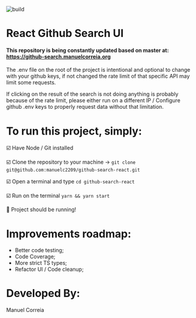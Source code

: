![build](https://github.com/manuelc2209/github-search-react/actions/workflows/main.yml/badge.svg)

# React Github Search UI

#### This repository is being constantly updated based on master at: https://github-search.manuelcorreia.org

The .env file on the root of the project is intentional and optional to change with your github keys, if not changed the rate limit of that specific API may limit some requests.

If clicking on the result of the search is not doing anything is probably because of the rate limit, please either run on a different IP / Configure github .env keys to properly request data without that limitation.

# To run this project, simply:

☑️ Have Node / Git installed

☑️ Clone the repository to your machine -> `git clone git@github.com:manuelc2209/github-search-react.git`

☑️ Open a terminal and type `cd github-search-react`

☑️ Run on the terminal `yarn && yarn start`

🏁 Project should be running!

# Improvements roadmap:

-   Better code testing;
-   Code Coverage;
-   More strict TS types;
-   Refactor UI / Code cleanup;

# Developed By:

Manuel Correia
